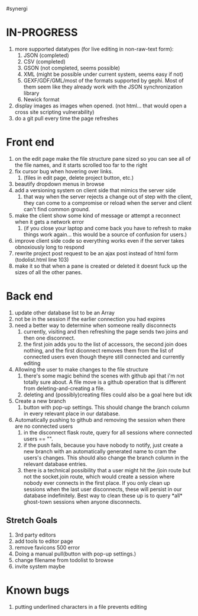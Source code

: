 #synergi
<h1>IN-PROGRESS</h1>
<ol>
	<li>more supported datatypes (for live editing in non-raw-text form): 
		<ol>
			<li>JSON (completed)</li>
			<li>CSV  (completed)</li>
			<li>GSON (not completed, seems possible)</li>
			<li>XML  (might be possible under current system, seems easy if not)</li>
			<li>GEXF/GDF/GML/most of the formats supported by gephi. Most of them seem like they already work with the JSON synchronization library</li>
			<li>Newick format</li>
		</ol>
	</li>
	<li>display images as images when opened. (not html... that would open a cross site scripting vulnerability)</li>
	<li>do a git pull every time the page refreshes</li>
</ol>



<h1>Front end</h1>
	<ol>
		<li>on the edit page make the file structure pane sized so you can see all of the file names, and it starts scrolled too far to the right</li>
		<li>fix cursor bug when hovering over links. <ol><li>(files in edit page, delete project button, etc.)</li></ol></li>
		<li>beautify dropdown menus in browse</li>
		<li>add a versioning system on client side that mimics the server side
			<ol><li>that way when the server rejects a change out of step with the client, they can come to a compromise or reload when the server and client can't find common ground.</li></ol>
		</li>
		<li>make the client show some kind of message or attempt a reconnect when it gets a network error <ol><li>(if you close your laptop and come back you have to refresh to make things work again... this would be a source of confusion for users.)</li></ol></li>
		<li>improve client side code so everything works even if the server takes obnoxiously long to respond</li>
		<li>rewrite project post request to be an ajax post instead of html form (todolist.html line 103)</li>
		<li>make it so that when a pane is created or deleted it doesnt fuck up the sizes of all the other panes.</li>
	</ol>



<h1>Back end</h1>
	<ol>
		<li>update other database list to be an Array</li>
		<li>not be in the session if the earlier connection you had expires</li>
		<li>need a better way to determine when someone really disconnects
			<ol>
				<li>currently, visiting and then refreshing the page sends two joins and then one disconnect.</li>
				<li>the first join adds you to the list of accessors, the second join does nothing, and the first diconnect removes them from the list of connected users even though theyre still connected and currently editing</li>
			</ol>
		</li>
		<li>Allowing the user to make changes to the file structure
			<ol>
				<li>there's some magic behind the scenes with github api that i'm not totally sure about. A file move is a github operation that is different from deleting-and-creating a file.</li>
				<li>deleting and (possibly)creating files could also be a goal here but idk</li>
			</ol>
		</li>
		<li>Create a new branch
			<ol><li>button with pop-up settings. This should change the branch column in every relevant place in our database.</li></ol>
		</li>
		<li>Automatically pushing to github and removing the session when there are no connected users
			<ol>
				<li>in the disconnect flask route, query for all sessions where connected users == "".</li>
				<li>if the push fails, because you have nobody to notify, just create a new branch with an automatically generated name to cram the users's changes. This should also change the branch column in the relevant database entries.</li>
				<li>there is a technical possibility that a user might hit the /join route but not the socket.join route, which would create a session where nobody ever connects in the first place. If you only clean up sessions when the last user disconnects, these will persist in our database indefinitely. Best way to clean these up is to query *all* ghost-town sessions when anyone disconnects.</li>
			</ol>
		</li>
	</ol>

<h2>Stretch Goals</h2>
	<ol>
		<li>3rd party editors</li>
		<li>add tools to editor page</li>
		<li>remove favicons 500 error</li>
		<li>Doing a manual pull(button with pop-up settings.)</li>
		<li>change filename from todolist to browse</li>
		<li>invite system maybe</li>
	</ol>

<h1>Known bugs</h1>
	<ol>
		<li>putting underlined characters in a file prevents editing</li>
	</ol>